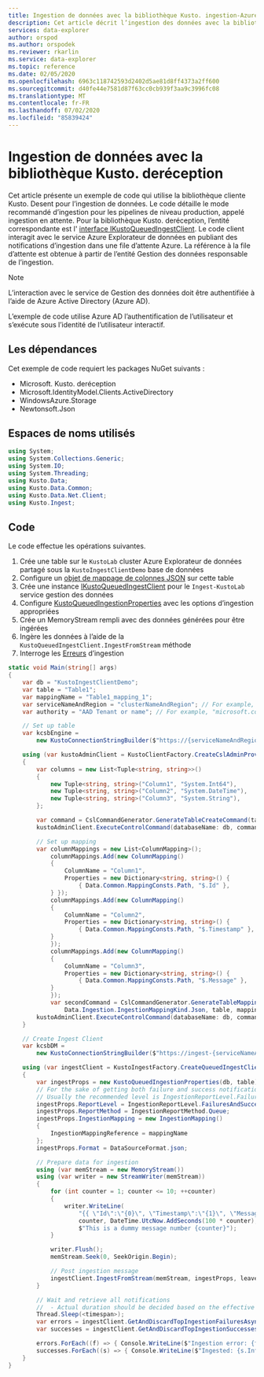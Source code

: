 ```yaml
---
title: Ingestion de données avec la bibliothèque Kusto. ingestion-Azure Explorateur de données
description: Cet article décrit l’ingestion des données avec la bibliothèque Kusto. ingestion d’Azure Explorateur de données.
services: data-explorer
author: orspod
ms.author: orspodek
ms.reviewer: rkarlin
ms.service: data-explorer
ms.topic: reference
ms.date: 02/05/2020
ms.openlocfilehash: 6963c118742593d2402d5ae81d8ff4373a2ff600
ms.sourcegitcommit: d40fe44e7581d87f63cc0cb939f3aa9c3996fc08
ms.translationtype: MT
ms.contentlocale: fr-FR
ms.lasthandoff: 07/02/2020
ms.locfileid: "85839424"
---
```

# <a name="data-ingestion-with-the-kustoingest-library"></a>Ingestion de données avec la bibliothèque Kusto. deréception

Cet article présente un exemple de code qui utilise la bibliothèque cliente Kusto. Desent pour l’ingestion de données. Le code détaille le mode recommandé d’ingestion pour les pipelines de niveau production, appelé ingestion en attente. Pour la bibliothèque Kusto. deréception, l’entité correspondante est l' [interface IKustoQueuedIngestClient](kusto-ingest-client-reference.md#interface-ikustoqueuedingestclient).
Le code client interagit avec le service Azure Explorateur de données en publiant des notifications d’ingestion dans une file d’attente Azure. La référence à la file d’attente est obtenue à partir de l’entité Gestion des données responsable de l’ingestion. 

> [!NOTE]
> L’interaction avec le service de Gestion des données doit être authentifiée à l’aide de Azure Active Directory (Azure AD).

L’exemple de code utilise Azure AD l’authentification de l’utilisateur et s’exécute sous l’identité de l’utilisateur interactif.

## <a name="dependencies"></a>Les dépendances

Cet exemple de code requiert les packages NuGet suivants :
* Microsoft. Kusto. deréception
* Microsoft.IdentityModel.Clients.ActiveDirectory
* WindowsAzure.Storage
* Newtonsoft.Json

## <a name="namespaces-used"></a>Espaces de noms utilisés

```csharp
using System;
using System.Collections.Generic;
using System.IO;
using System.Threading;
using Kusto.Data;
using Kusto.Data.Common;
using Kusto.Data.Net.Client;
using Kusto.Ingest;
```

## <a name="code"></a>Code

Le code effectue les opérations suivantes.
1. Crée une table sur le `KustoLab` cluster Azure Explorateur de données partagé sous la `KustoIngestClientDemo` base de données
2. Configure un [objet de mappage de colonnes JSON](../../management/create-ingestion-mapping-command.md) sur cette table
3. Crée une instance [IKustoQueuedIngestClient](kusto-ingest-client-reference.md#interface-ikustoqueuedingestclient) pour le `Ingest-KustoLab` service gestion des données
4. Configure [KustoQueuedIngestionProperties](kusto-ingest-client-reference.md#class-kustoqueuedingestionproperties) avec les options d’ingestion appropriées
5. Crée un MemoryStream rempli avec des données générées pour être ingérées
6. Ingère les données à l’aide de la `KustoQueuedIngestClient.IngestFromStream` méthode
7. Interroge les [Erreurs](kusto-ingest-client-status.md#tracking-ingestion-status-kustoqueuedingestclient) d’ingestion

```csharp
static void Main(string[] args)
{
    var db = "KustoIngestClientDemo";
    var table = "Table1";
    var mappingName = "Table1_mapping_1";
    var serviceNameAndRegion = "clusterNameAndRegion"; // For example, "mycluster.westus"
    var authority = "AAD Tenant or name"; // For example, "microsoft.com"

    // Set up table
    var kcsbEngine =
        new KustoConnectionStringBuilder($"https://{serviceNameAndRegion}.kusto.windows.net").WithAadUserPromptAuthentication(authority: $"{authority}");

    using (var kustoAdminClient = KustoClientFactory.CreateCslAdminProvider(kcsbEngine))
    {
        var columns = new List<Tuple<string, string>>()
        {
            new Tuple<string, string>("Column1", "System.Int64"),
            new Tuple<string, string>("Column2", "System.DateTime"),
            new Tuple<string, string>("Column3", "System.String"),
        };

        var command = CslCommandGenerator.GenerateTableCreateCommand(table, columns);
        kustoAdminClient.ExecuteControlCommand(databaseName: db, command: command);

        // Set up mapping
        var columnMappings = new List<ColumnMapping>();
            columnMappings.Add(new ColumnMapping()
            {
                ColumnName = "Column1",
                Properties = new Dictionary<string, string>() {
                    { Data.Common.MappingConsts.Path, "$.Id" },
            } });
            columnMappings.Add(new ColumnMapping()
            {
                ColumnName = "Column2",
                Properties = new Dictionary<string, string>() {
                    { Data.Common.MappingConsts.Path, "$.Timestamp" },
            }
            });
            columnMappings.Add(new ColumnMapping()
            {
                ColumnName = "Column3",
                Properties = new Dictionary<string, string>() {
                    { Data.Common.MappingConsts.Path, "$.Message" },
            }
            });
            var secondCommand = CslCommandGenerator.GenerateTableMappingCreateCommand(
                Data.Ingestion.IngestionMappingKind.Json, table, mappingName, columnMappings);
        kustoAdminClient.ExecuteControlCommand(databaseName: db, command: secondCommand);
    }

    // Create Ingest Client
    var kcsbDM =
        new KustoConnectionStringBuilder($"https://ingest-{serviceNameAndRegion}.kusto.windows.net").WithAadUserPromptAuthentication(authority: $"{authority}");

    using (var ingestClient = KustoIngestFactory.CreateQueuedIngestClient(kcsbDM))
    {
        var ingestProps = new KustoQueuedIngestionProperties(db, table);
        // For the sake of getting both failure and success notifications we set this to IngestionReportLevel.FailuresAndSuccesses
        // Usually the recommended level is IngestionReportLevel.FailuresOnly
        ingestProps.ReportLevel = IngestionReportLevel.FailuresAndSuccesses;
        ingestProps.ReportMethod = IngestionReportMethod.Queue;
        ingestProps.IngestionMapping = new IngestionMapping()
        { 
            IngestionMappingReference = mappingName
        };
        ingestProps.Format = DataSourceFormat.json;

        // Prepare data for ingestion
        using (var memStream = new MemoryStream())
        using (var writer = new StreamWriter(memStream))
        {
            for (int counter = 1; counter <= 10; ++counter)
            {
                writer.WriteLine(
                    "{{ \"Id\":\"{0}\", \"Timestamp\":\"{1}\", \"Message\":\"{2}\" }}",
                    counter, DateTime.UtcNow.AddSeconds(100 * counter),
                    $"This is a dummy message number {counter}");
            }

            writer.Flush();
            memStream.Seek(0, SeekOrigin.Begin);

            // Post ingestion message
            ingestClient.IngestFromStream(memStream, ingestProps, leaveOpen: true);
        }

        // Wait and retrieve all notifications
        //  - Actual duration should be decided based on the effective Ingestion Batching Policy set on the table/database
        Thread.Sleep(<timespan>);
        var errors = ingestClient.GetAndDiscardTopIngestionFailuresAsync().GetAwaiter().GetResult();
        var successes = ingestClient.GetAndDiscardTopIngestionSuccessesAsync().GetAwaiter().GetResult();

        errors.ForEach((f) => { Console.WriteLine($"Ingestion error: {f.Info.Details}"); });
        successes.ForEach((s) => { Console.WriteLine($"Ingested: {s.Info.IngestionSourcePath}"); });
    }
}
```
